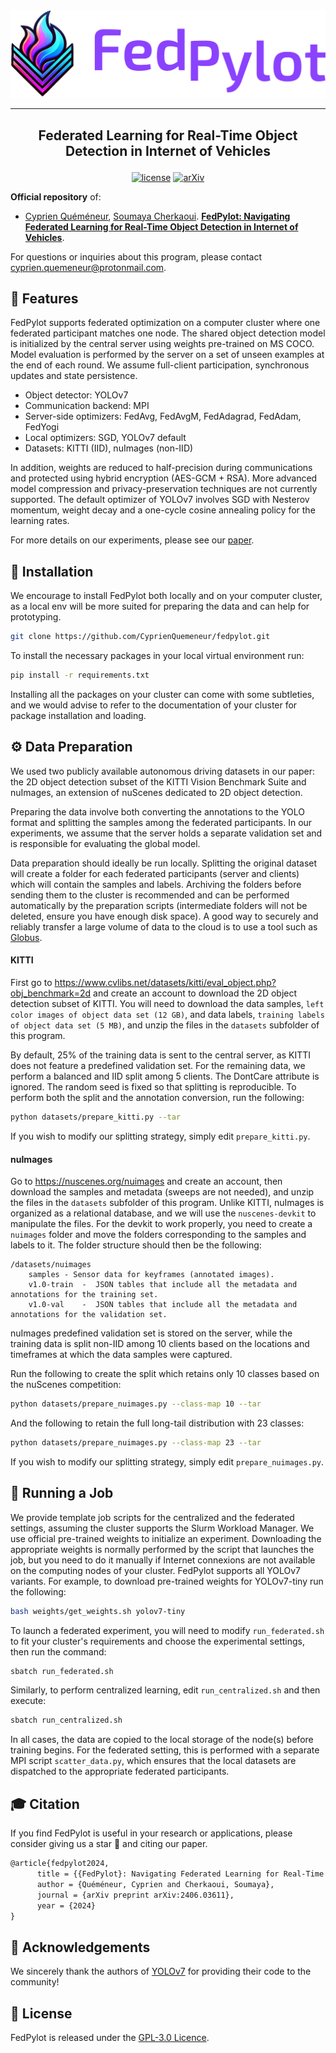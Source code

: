 <div align="center">
  <img src="assets/logo.png" width=600 alt="">
</div>

--------------------------------------

<h2 align="center">
    <p>Federated Learning for Real-Time Object Detection in Internet of Vehicles</p>
</h2>

<p align="center">
    <a href="https://github.com/CyprienQuemeneur/fedpylot/blob/main/LICENSE"><img alt="license" src="https://img.shields.io/badge/license-GPLv3-green"></a>
    <a href="https://arxiv.org/abs/2406.03611"><img alt="arXiv" src="https://img.shields.io/badge/arXiv-2406.03611-red"></a>
</p>

**Official repository** of:
- [Cyprien Quéméneur](https://scholar.google.com/citations?hl=en&user=qQ5fKGgAAAAJ),
[Soumaya Cherkaoui](https://scholar.google.be/citations?user=fW60_n4AAAAJ). 
[**FedPylot: Navigating Federated Learning for Real-Time Object Detection in Internet of Vehicles**](https://arxiv.org/abs/2406.03611).

For questions or inquiries about this program, please contact
[cyprien.quemeneur@protonmail.com](mailto:cyprien.quemeneur@protonmail.com).

## 📖 Features

FedPylot supports federated optimization on a computer cluster where one federated participant matches one node. The
shared object detection model is initialized by the central server using weights pre-trained on MS COCO. Model 
evaluation is performed by the server on a set of unseen examples at the end of each round. We assume full-client
participation, synchronous updates and state persistence.

- Object detector: YOLOv7
- Communication backend: MPI
- Server-side optimizers: FedAvg, FedAvgM, FedAdagrad, FedAdam, FedYogi
- Local optimizers: SGD, YOLOv7 default
- Datasets: KITTI (IID), nuImages (non-IID)

In addition, weights are reduced to half-precision during communications and protected using hybrid encryption
(AES-GCM + RSA). More advanced model compression and privacy-preservation techniques are not currently supported.
The default optimizer of YOLOv7 involves SGD with Nesterov momentum, weight decay and a one-cycle cosine annealing 
policy for the learning rates.

For more details on our experiments, please see our [paper](https://arxiv.org/abs/2406.03611).

## 🐍 Installation

We encourage to install FedPylot both locally and on your computer cluster, as a local env will be more suited for
preparing the data and can help for prototyping.

```bash
git clone https://github.com/CyprienQuemeneur/fedpylot.git
```

To install the necessary packages in your local virtual environment run:

```bash
pip install -r requirements.txt
```

Installing all the packages on your cluster can come with some subtleties, and we would advise to refer to the
documentation of your cluster for package installation and loading.

## ⚙️ Data Preparation

We used two publicly available autonomous driving datasets in our paper: the 2D object detection subset of the KITTI
Vision Benchmark Suite and nuImages, an extension of nuScenes dedicated to 2D object detection.

Preparing the data involve both converting the annotations to the YOLO format and splitting the samples among the
federated participants. In our experiments, we assume that the server holds a separate validation set and is 
responsible for evaluating the global model.

Data preparation should ideally be run locally. Splitting the original dataset will create a folder for each
federated participants (server and clients) which will contain the samples and labels. Archiving the folders before
sending them to the cluster is recommended and can be performed automatically by the preparation scripts (intermediate
folders will not be deleted, ensure you have enough disk space). A good way to securely and reliably transfer a large
volume of data to the cloud is to use a tool such as [Globus](https://www.globus.org/).

#### KITTI

First go to https://www.cvlibs.net/datasets/kitti/eval_object.php?obj_benchmark=2d and create an account to download
the 2D object detection subset of KITTI. You will need to download the data samples,
`left color images of object data set (12 GB)`, and data labels, `training labels of object data set (5 MB)`, and unzip
the files in the `datasets` subfolder of this program.

By default, 25% of the training data is sent to the central server, as KITTI does not
feature a predefined validation set. For the remaining data, we perform a balanced and IID split among 5 clients.
The DontCare attribute is ignored. The random seed is fixed so that splitting is reproducible. To perform both the
split and the annotation conversion, run the following:

```bash
python datasets/prepare_kitti.py --tar
```

If you wish to modify our splitting strategy, simply edit `prepare_kitti.py`.

#### nuImages

Go to https://nuscenes.org/nuimages and create an account, then download the samples and metadata (sweeps are not 
needed), and unzip the files in the `datasets` subfolder of this program. Unlike KITTI, nuImages is organized
as a relational database, and we will use the `nuscenes-devkit` to manipulate the files. For the devkit to work
properly, you need to create a `nuimages` folder and move the folders corresponding to the samples and labels to it.
The folder structure should then be the following:
```
/datasets/nuimages
    samples	- Sensor data for keyframes (annotated images).
    v1.0-train  -  JSON tables that include all the metadata and annotations for the training set.
    v1.0-val    -  JSON tables that include all the metadata and annotations for the validation set.
```

nuImages predefined validation set is stored on the server, while the training data is split non-IID
among 10 clients based on the locations and timeframes at which the data samples were captured.

Run the following to create the split which retains only 10 classes based on the nuScenes competition:
```bash
python datasets/prepare_nuimages.py --class-map 10 --tar
```

And the following to retain the full long-tail distribution with 23 classes:
```bash
python datasets/prepare_nuimages.py --class-map 23 --tar
```

If you wish to modify our splitting strategy, simply edit `prepare_nuimages.py`.

## 🚀 Running a Job

We provide template job scripts for the centralized and the federated settings, assuming the cluster supports the
Slurm Workload Manager. We use official pre-trained weights to initialize an experiment. Downloading 
the appropriate weights is normally performed by the script that launches the job, but you need to do it manually if
Internet connexions are not available on the computing nodes of your cluster. FedPylot supports all YOLOv7 variants.
For example, to download pre-trained weights for YOLOv7-tiny run the following:

```bash
bash weights/get_weights.sh yolov7-tiny
```

To launch a federated experiment, you will need to modify `run_federated.sh` to fit your cluster's requirements and
choose the experimental settings, then run the command:

```bash
sbatch run_federated.sh
```

Similarly, to perform centralized learning, edit `run_centralized.sh` and then execute:

```bash
sbatch run_centralized.sh
```

In all cases, the data are copied to the local storage of the node(s) before training begins. For the federated setting,
this is performed with a separate MPI script `scatter_data.py`, which ensures that the local datasets are dispatched to
the appropriate federated participants.

## 🎓 Citation
If you find FedPylot is useful in your research or applications, please consider giving us a star 🌟 and citing our
paper.

```latex
@article{fedpylot2024,
      title = {{FedPylot}: Navigating Federated Learning for Real-Time Object Detection in {Internet} of {Vehicles}}, 
      author = {Quéméneur, Cyprien and Cherkaoui, Soumaya},
      journal = {arXiv preprint arXiv:2406.03611},
      year = {2024}
}
```

## 🤝 Acknowledgements
We sincerely thank the authors of [YOLOv7](https://github.com/WongKinYiu/yolov7) for providing their code to
the community!

## 📜 License
FedPylot is released under the [GPL-3.0 Licence](LICENSE).
